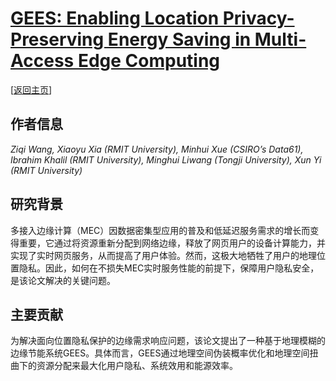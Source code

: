 # [GEES: Enabling Location Privacy-Preserving Energy Saving in Multi-Access Edge Computing](https://doi.org/10.1145/3589334.3645329)

\[[返回主页](https://github.com/withhaotian/awesome-edge-AI-papers.git)\]

## 作者信息
*Ziqi Wang, Xiaoyu Xia (RMIT University), Minhui Xue (CSIRO’s Data61), Ibrahim Khalil (RMIT University), Minghui Liwang (Tongji University), Xun Yi (RMIT University)*

## 研究背景
多接入边缘计算（MEC）因数据密集型应用的普及和低延迟服务需求的增长而变得重要，它通过将资源重新分配到网络边缘，释放了网页用户的设备计算能力，并实现了实时网页服务，从而提高了用户体验。然而，这极大地牺牲了用户的地理位置隐私。因此，如何在不损失MEC实时服务性能的前提下，保障用户隐私安全，是该论文解决的关键问题。

## 主要贡献
为解决面向位置隐私保护的边缘需求响应问题，该论文提出了一种基于地理模糊的边缘节能系统GEES。具体而言，GEES通过地理空间伪装概率优化和地理空间扭曲下的资源分配来最大化用户隐私、系统效用和能源效率。